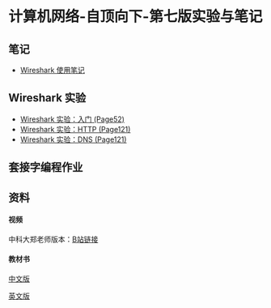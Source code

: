 # 计算机网络-自顶向下-第七版实验与笔记

## 笔记

* [Wireshark 使用笔记](https://github.com/liutao2428118/Computer-Networking-Lab-Note/blob/main/docs/notes/wireshark%E4%BD%BF%E7%94%A8%E7%AC%94%E8%AE%B0.md)

## Wireshark 实验

* [Wireshark 实验：入门 (Page52)](https://github.com/liutao2428118/Computer-Networking-Lab-Note/blob/main/docs/wireshark/introduction.md)
* [Wireshark 实验：HTTP (Page121)](https://github.com/liutao2428118/Computer-Networking-Lab-Note/blob/main/docs/wireshark/http.md)
* [Wireshark 实验：DNS (Page121)](https://github.com/liutao2428118/Computer-Networking-Lab-Note/blob/main/docs/wireshark/dns.md)

## 套接字编程作业

## 资料

#### 视频
中科大郑老师版本：[B站链接](https://www.bilibili.com/video/BV1JV411t7ow)

#### 教材书
[中文版](https://github.com/liutao2428118/Computer-Networking-Lab-Note/tree/main/book/计算机网络-自顶向下方法第七版.pdf) 

[英文版](https://github.com/liutao2428118/Computer-Networking-Lab-Note/tree/main/book/Kurose%2C%20James%20F._Ross%2C%20Keith%20W%20-%20Computer%20networking_%20a%20top-down%20approach-Pearson%20(2017).pdf)
